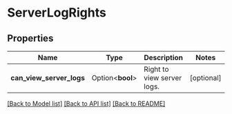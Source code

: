 # ServerLogRights

## Properties

Name | Type | Description | Notes
------------ | ------------- | ------------- | -------------
**can_view_server_logs** | Option<**bool**> | Right to view server logs. | [optional]

[[Back to Model list]](../README.md#documentation-for-models) [[Back to API list]](../README.md#documentation-for-api-endpoints) [[Back to README]](../README.md)


